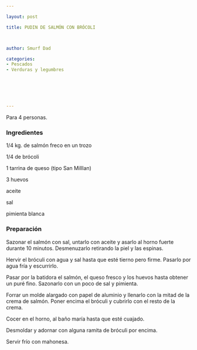 ```yaml
---

layout: post

title: PUDIN DE SALMÓN CON BRÓCOLI



author: Smurf Dad

categories:
- Pescados
- Verduras y legumbres






---
```


Para 4 personas.

<h3>Ingredientes</h3>

1/4 kg. de salmón freco en un trozo

1/4 de brócoli

1 tarrina de queso (tipo San Milllan)

3 huevos

aceite

sal

pimienta blanca

<h3>Preparación</h3>

Sazonar el salmón con sal, untarlo con aceite y asarlo al horno fuerte durante 10 minutos. Desmenuzarlo retirando la piel y las espinas.

Hervir el bróculi con agua y sal hasta que esté tierno pero firme. Pasarlo por agua fría y escurrirlo.

Pasar por la batidora el salmón, el queso fresco y los huevos hasta obtener un puré fino. Sazonarlo con un poco de sal y pimienta.

Forrar un molde alargado con papel de aluminio y llenarlo con la mitad de la crema de salmón. Poner encima el bróculi y cubrirlo con el resto de la crema.

Cocer en el horno, al baño maría hasta que esté cuajado.

Desmoldar y adornar con alguna ramita de bróculi por encima.

Servir frío con mahonesa.